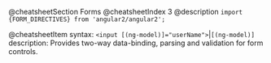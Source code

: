@cheatsheetSection
Forms
@cheatsheetIndex 3
@description
`import {FORM_DIRECTIVES} from 'angular2/angular2';`

@cheatsheetItem
syntax:
`<input [(ng-model)]="userName">`|`[(ng-model)]`
description:
Provides two-way data-binding, parsing and validation for form controls.